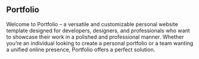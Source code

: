 ## Portfolio
Welcome to Portfolio – a versatile and customizable personal website template designed for developers, designers, and professionals who want to showcase their work in a polished and professional manner. Whether you’re an individual looking to create a personal portfolio or a team wanting a unified online presence, Portfolio offers a perfect solution.
